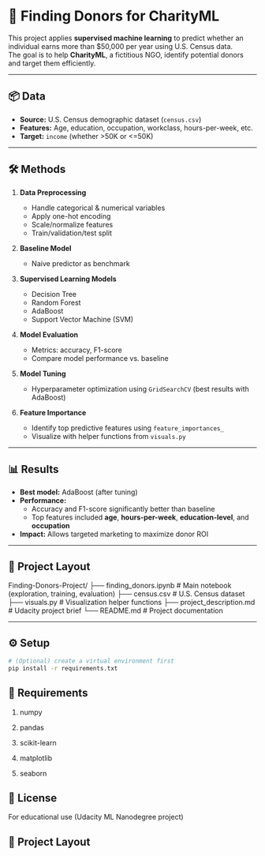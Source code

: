 # 🎯 Finding Donors for CharityML

This project applies **supervised machine learning** to predict whether an individual earns more than \$50,000 per year using U.S. Census data.  
The goal is to help **CharityML**, a fictitious NGO, identify potential donors and target them efficiently.

---

## 📦 Data

- **Source:** U.S. Census demographic dataset (`census.csv`)  
- **Features:** Age, education, occupation, workclass, hours-per-week, etc.  
- **Target:** `income` (whether >50K or <=50K)

---

## 🛠️ Methods

1. **Data Preprocessing**
   - Handle categorical & numerical variables
   - Apply one-hot encoding
   - Scale/normalize features
   - Train/validation/test split

2. **Baseline Model**
   - Naive predictor as benchmark

3. **Supervised Learning Models**
   - Decision Tree  
   - Random Forest  
   - AdaBoost  
   - Support Vector Machine (SVM)

4. **Model Evaluation**
   - Metrics: accuracy, F1-score
   - Compare model performance vs. baseline

5. **Model Tuning**
   - Hyperparameter optimization using `GridSearchCV` (best results with AdaBoost)

6. **Feature Importance**
   - Identify top predictive features using `feature_importances_`
   - Visualize with helper functions from `visuals.py`

---

## 📊 Results

- **Best model:** AdaBoost (after tuning)  
- **Performance:**  
  - Accuracy and F1-score significantly better than baseline  
  - Top features included **age**, **hours-per-week**, **education-level**, and **occupation**  
- **Impact:** Allows targeted marketing to maximize donor ROI

---
## 📁 Project Layout

Finding-Donors-Project/
├── finding_donors.ipynb # Main notebook (exploration, training, evaluation)
├── census.csv # U.S. Census dataset
├── visuals.py # Visualization helper functions
├── project_description.md # Udacity project brief
└── README.md # Project documentation


---

## ⚙️ Setup

```bash
# (Optional) create a virtual environment first
pip install -r requirements.txt
```

## 📌 Requirements

1. numpy

2. pandas

3. scikit-learn

4. matplotlib

5. seaborn

## 📜 License
For educational use (Udacity ML Nanodegree project)
## 📁 Project Layout

